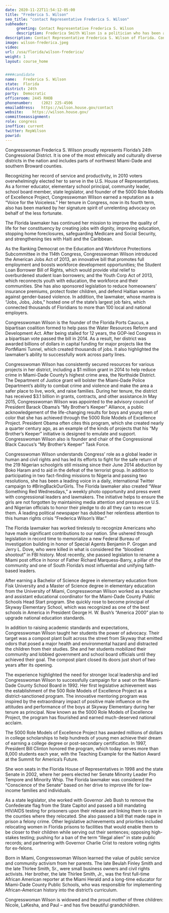 ```yaml
---
date: 2020-11-22T11:54:12-05:00
title: "Frederica S. Wilson"
seo_title: "contact Representative Frederica S. Wilson"
subheader:
     greeting: Contact Representative Frederica S. Wilson 
     description: Frederica Smith Wilson is a politician who has been a member of the United States House of Representatives since 2011, representing Florida's 24th congressional district.
description: Contact Representative Frederica S. Wilson of Florida. Contact information for Frederica S. Wilson includes email address, phone number, and mailing address.
image: wilson-frederica.jpeg
video: 
url: /usa/florida/wilson-frederica/
weight: 1
layout: course_home


####candidate
name:	Frederica S. Wilson
state:	Florida
district: 24th
party:	Democratic
officeroom:	2445 RHOB
phonenumber:	(202) 225-4506
emailaddress:	https://wilson.house.gov/contact
website:	https://wilson.house.gov/
committeeassignment: 
role: congress
inoffice: current
twitter: RepWilson
powrid: 
---
```


Congresswoman Frederica S. Wilson proudly represents Florida’s 24th Congressional District. It is one of the most ethnically and culturally diverse districts in the nation and includes parts of northwest Miami-Dade and southern Broward counties.   

Recognizing her record of service and productivity, in 2010 voters overwhelmingly elected her to serve in the U.S. House of Representatives. As a former educator, elementary school principal, community leader, school board member, state legislator, and founder of the 5000 Role Models of Excellence Project, Congresswoman Wilson earned a reputation as a “Voice for the Voiceless.”  Her tenure in Congress, now in its fourth term, also has been marked by her signature spirit of unrelenting advocacy on behalf of the less fortunate.

The Florida lawmaker has continued her mission to improve the quality of life for her constituency by creating jobs with dignity, improving education, stopping home foreclosures, safeguarding Medicare and Social Security, and strengthening ties with Haiti and the Caribbean. 

As the Ranking Democrat on the Education and Workforce Protections Subcommittee in the 114th Congress, Congresswoman Wilson introduced the American Jobs Act of 2013, an innovative bill that promotes full employment and boosts workforce development opportunities; the Student Loan Borrower Bill of Rights, which would provide vital relief to overburdened student loan borrowers; and the Youth Corp Act of 2013, which reconnects youth with education, the workforce and their communities. She has also sponsored legislation to reduce homeowners’ insurance premiums, protect foster children, and defend Haitian women against gender-based violence. In addition, the lawmaker, whose mantra is “Jobs, Jobs, Jobs,” hosted one of the state’s largest job fairs, which connected thousands of Floridians to more than 100 local and national employers.

Congresswoman Wilson is the founder of the Florida Ports Caucus, a bipartisan coalition formed to help pass the Water Resources Reform and Development Act. After being stalled for 12 years, the GOP-led Congress in a bipartisan vote passed the bill in 2014. As a result, her district was awarded billions of dollars in capital funding for major projects like the PortMiami Tunnel, which created thousands of jobs. It also highlighted the lawmaker’s ability to successfully work across party lines.

Congresswoman Wilson has consistently secured resources for various projects in her district, including a $1 million grant in 2014 to help reduce crime in Miami-Dade County’s highest crime area, the Northside District. The Department of Justice grant will bolster the Miami-Dade Police Department’s ability to combat crime and violence and make the area a safer place to live, work, and raise families. During her tenure, the district has received $3.1 billion in grants, contracts, and other assistance.In May 2015, Congresswoman Wilson was appointed to the advisory council of President Barack Obama’s “My Brother’s Keeper” Alliance, a public acknowledgement of the life-changing results for boys and young men of color that she has achieved through the 5000 Role Models of Excellence Project. President Obama often cites this program, which she created nearly a quarter century ago, as an example of the kinds of projects that his “My Brother’s Keeper” initiative is designed to emulate and support. Congresswoman Wilson also is founder and chair of the Congressional Black Caucus’s “My Brother’s Keeper” Task Force. 

Congresswoman Wilson understands Congress’ role as a global leader in human and civil rights and has led its efforts to fight for the safe return of the 219 Nigerian schoolgirls still missing since their June 2014 abduction by Boko Haram and to aid in the defeat of the terrorist group. In addition to participating in two fact-finding missions to Nigeria and passing two resolutions, she has been a leading voice in a daily, international Twitter campaign to #BringBackOurGirls. The Florida lawmaker also created “Wear Something Red Wednesdays,” a weekly photo opportunity and press event with congressional leaders and lawmakers. The initiative helps to ensure the girls are not forgotten by maintaining media attention and pressure on U.S. and Nigerian officials to honor their pledge to do all they can to rescue them. A leading political newspaper has dubbed her relentless attention to this human rights crisis “Frederica Wilson’s War.”

The Florida lawmaker has worked tirelessly to recognize Americans who have made significant contributions to our nation. She ushered through legislation in record time to memorialize a new Federal Bureau of Investigation building in honor of Special Agents Benjamin P. Grogan and Jerry L. Dove, who were killed in what is considered the “bloodiest shootout” in FBI history. Most recently, she passed legislation to rename a Miami post office in honor of Father Richard Marquess-Barry, a pillar of the community and one of South Florida’s most influential and unifying faith-based leaders.

After earning a Bachelor of Science degree in elementary education from Fisk University and a Master of Science degree in elementary education from the University of Miami, Congresswoman Wilson worked as a teacher and assistant educational coordinator for the Miami-Dade County Public Schools Head Start program. She quickly rose to become principal of Skyway Elementary School, which was recognized as one of the best schools in America in President George H. W. Bush’s “America 2000” plan to upgrade national education standards.

In addition to raising academic standards and expectations, Congresswoman Wilson taught her students the power of advocacy. Their target was a compost plant built across the street from Skyway that emitted odors that posed a major health and environmental hazard and distracted the children from their studies. She and her students mobilized their community and lobbied government and school board officials until they achieved their goal. The compost plant closed its doors just short of two years after its opening.

The experience highlighted the need for stronger local leadership and led Congresswoman Wilson to successfully campaign for a seat on the Miami-Dade County School Board in 1992. Her first legislative achievement was the establishment of the 500 Role Models of Excellence Project as a district-sanctioned program. The innovative mentoring program was inspired by the extraordinary impact of positive male influence on the attitudes and performance of the boys at Skyway Elementary during her tenure as principal. Now known as the 5000 Role Models of Excellence Project, the program has flourished and earned much-deserved national acclaim.

The 5000 Role Models of Excellence Project has awarded millions of dollars in college scholarships to help hundreds of young men achieve their dream of earning a college degree or post-secondary certification.  In 1997, President Bill Clinton honored the program, which today serves more than 8,000 students each year, with the Teaching Example for the Nation Award at the Summit for America’s Future.

She won seats in the Florida House of Representatives in 1998 and the state Senate in 2002, where her peers elected her Senate Minority Leader Pro Tempore and Minority Whip. The Florida lawmaker was considered the “Conscience of the Senate” based on her drive to improve life for low-income families and individuals. 

As a state legislator, she worked with Governor Jeb Bush to remove the Confederate flag from the State Capitol and passed a bill mandating HIV/AIDS testing for prisoners upon their release and linking them to care in the counties where they relocated. She also passed a bill that made rape in prison a felony crime. Other legislative achievements and priorities included relocating women in Florida prisons to facilities that would enable them to be closer to their children while serving out their sentences; opposing high-stakes testing; pushing for a ban of the term “illegal alien” in state public records; and partnering with Governor Charlie Crist to restore voting rights for ex-felons.    

Born in Miami, Congresswoman Wilson learned the value of public service and community activism from her parents.  The late Beulah Finley Smith and the late Thirlee Smith, Sr., were small business owners and civil rights activists.  Her brother, the late Thirlee Smith, Jr., was the first full-time African American reporter at the Miami Herald and a long-time educator for Miami-Dade County Public Schools, who was responsible for implementing African-American history into the district’s curriculum. 

Congresswoman Wilson is widowed and the proud mother of three children: Nicole, LaKesha, and Paul – and has five beautiful grandchildren.
